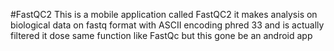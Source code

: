 #FastQC2 
This is a mobile application called FastQC2 it makes analysis on biological data on fastq format with ASCII encoding phred 33 and is actually filtered  it dose same function like FastQc but this gone be an android app

